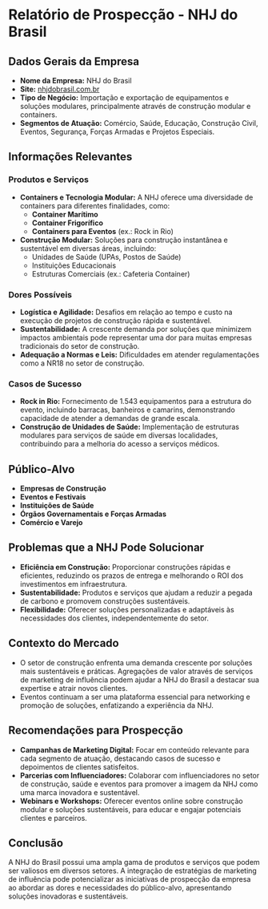 # Relatório de Prospecção - NHJ do Brasil

## Dados Gerais da Empresa
- **Nome da Empresa:** NHJ do Brasil
- **Site:** [nhjdobrasil.com.br](http://www.nhjdobrasil.com.br)
- **Tipo de Negócio:** Importação e exportação de equipamentos e soluções modulares, principalmente através de construção modular e containers.
- **Segmentos de Atuação:** Comércio, Saúde, Educação, Construção Civil, Eventos, Segurança, Forças Armadas e Projetos Especiais.

## Informações Relevantes
### Produtos e Serviços
- **Containers e Tecnologia Modular:** A NHJ oferece uma diversidade de containers para diferentes finalidades, como:
  - **Container Marítimo**
  - **Container Frigorífico**
  - **Containers para Eventos** (ex.: Rock in Rio)
- **Construção Modular:** Soluções para construção instantânea e sustentável em diversas áreas, incluindo:
  - Unidades de Saúde (UPAs, Postos de Saúde)
  - Instituições Educacionais
  - Estruturas Comerciais (ex.: Cafeteria Container)

### Dores Possíveis
- **Logística e Agilidade:** Desafios em relação ao tempo e custo na execução de projetos de construção rápida e sustentável.
- **Sustentabilidade:** A crescente demanda por soluções que minimizem impactos ambientais pode representar uma dor para muitas empresas tradicionais do setor de construção.
- **Adequação a Normas e Leis:** Dificuldades em atender regulamentações como a NR18 no setor de construção.

### Casos de Sucesso
- **Rock in Rio:** Fornecimento de 1.543 equipamentos para a estrutura do evento, incluindo barracas, banheiros e camarins, demonstrando capacidade de atender a demandas de grande escala.
- **Construção de Unidades de Saúde:** Implementação de estruturas modulares para serviços de saúde em diversas localidades, contribuindo para a melhoria do acesso a serviços médicos.

## Público-Alvo
- **Empresas de Construção**
- **Eventos e Festivais**
- **Instituições de Saúde**
- **Órgãos Governamentais e Forças Armadas**
- **Comércio e Varejo**

## Problemas que a NHJ Pode Solucionar
- **Eficiência em Construção:** Proporcionar construções rápidas e eficientes, reduzindo os prazos de entrega e melhorando o ROI dos investimentos em infraestrutura.
- **Sustentabilidade:** Produtos e serviços que ajudam a reduzir a pegada de carbono e promovem construções sustentáveis.
- **Flexibilidade:** Oferecer soluções personalizadas e adaptáveis às necessidades dos clientes, independentemente do setor.

## Contexto do Mercado
- O setor de construção enfrenta uma demanda crescente por soluções mais sustentáveis e práticas. Agregações de valor através de serviços de marketing de influência podem ajudar a NHJ do Brasil a destacar sua expertise e atrair novos clientes.
- Eventos continuam a ser uma plataforma essencial para networking e promoção de soluções, enfatizando a experiência da NHJ.

## Recomendações para Prospecção
- **Campanhas de Marketing Digital:** Focar em conteúdo relevante para cada segmento de atuação, destacando casos de sucesso e depoimentos de clientes satisfeitos.
- **Parcerias com Influenciadores:** Colaborar com influenciadores no setor de construção, saúde e eventos para promover a imagem da NHJ como uma marca inovadora e sustentável.
- **Webinars e Workshops:** Oferecer eventos online sobre construção modular e soluções sustentáveis, para educar e engajar potenciais clientes e parceiros.

## Conclusão
A NHJ do Brasil possui uma ampla gama de produtos e serviços que podem ser valiosos em diversos setores. A integração de estratégias de marketing de influência pode potencializar as iniciativas de prospecção da empresa ao abordar as dores e necessidades do público-alvo, apresentando soluções inovadoras e sustentáveis.